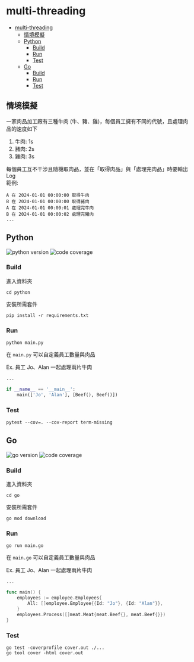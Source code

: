# multi-threading

- [multi-threading](#multi-threading)
  - [情境模擬](#情境模擬)
  - [Python](#python)
    - [Build](#build)
    - [Run](#run)
    - [Test](#test)
  - [Go](#go)
    - [Build](#build-1)
    - [Run](#run-1)
    - [Test](#test-1)

## 情境模擬

一家肉品加工廠有三種牛肉 (牛、豬、雞)，每個員工擁有不同的代號，且處理肉品的速度如下

1. 牛肉: 1s
2. 豬肉: 2s
3. 雞肉: 3s

每個員工互不干涉且隨機取肉品，並在「取得肉品」與「處理完肉品」時要輸出 Log  
範例:

```shell
A 在 2024-01-01 00:00:00 取得牛肉
B 在 2024-01-01 00:00:00 取得豬肉
A 在 2024-01-01 00:00:01 處理完牛肉
B 在 2024-01-01 00:00:02 處理完豬肉
...
```

## Python
![python version](https://img.shields.io/badge/Python-3.12.0-blue) ![code coverage](https://img.shields.io/badge/Coverage-100%25-brightgreen)

### Build

進入資料夾

```shell
cd python
```

安裝所需套件

```shell
pip install -r requirements.txt
```

### Run

```shell
python main.py
```

在 `main.py` 可以自定義員工數量與肉品

Ex. 員工 Jo、Alan 一起處理兩片牛肉

```python
...

if __name__ == '__main__':
    main(['Jo', 'Alan'], [Beef(), Beef()])
```

### Test

```shell
pytest --cov=. --cov-report term-missing
```

## Go
![go version](https://img.shields.io/badge/Go-1.22.2-blue) ![code coverage](https://img.shields.io/badge/Coverage-100%25-brightgreen)

### Build

進入資料夾

```shell
cd go
```

安裝所需套件

```shell
go mod download
```

### Run

```shell
go run main.go
```

在 `main.go` 可以自定義員工數量與肉品

Ex. 員工 Jo、Alan 一起處理兩片牛肉

```go
...

func main() {
    employees := employee.Employees{
        All: []employee.Employee{{Id: "Jo"}, {Id: "Alan"}},
    }
    employees.Process([]meat.Meat{meat.Beef{}, meat.Beef{}})
}
```

### Test

```shell
go test -coverprofile cover.out ./...
go tool cover -html cover.out
```
